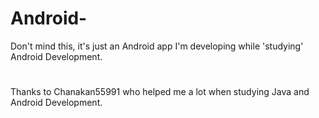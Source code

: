 # Android-
Don't mind this, it's just an Android app I'm developing while 'studying' Android Development.

# 
Thanks to Chanakan55991 who helped me a lot when studying Java and Android Development.
